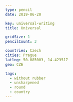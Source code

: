 ```yaml
---
type: pencil
date: 2019-06-20

key: universal-writing
title: Universal

gridSize: 1
pencilCount: 3

countries: Czech
cities: Prague
latlng: 50.085003, 14.423517
geo: CZE

tags:
  - without rubber
  - unsharpened
  - round
  - country
---
```

